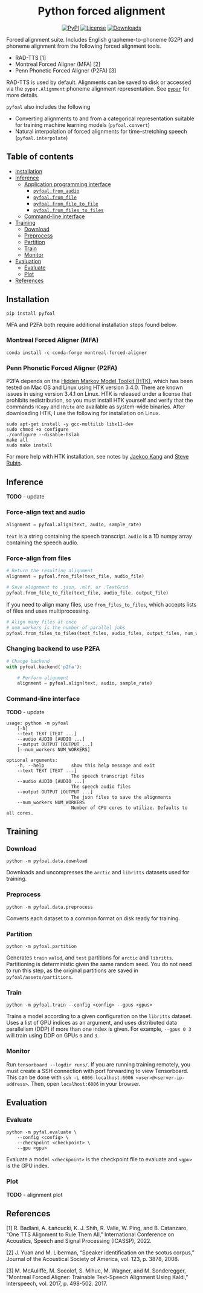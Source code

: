 <h1 align="center">Python forced alignment</h1>
<div align="center">

[![PyPI](https://img.shields.io/pypi/v/pyfoal.svg)](https://pypi.python.org/pypi/pyfoal)
[![License](https://img.shields.io/badge/License-MIT-blue.svg)](https://opensource.org/licenses/MIT)
[![Downloads](https://pepy.tech/badge/pyfoal)](https://pepy.tech/project/pyfoal)

</div>

Forced alignment suite. Includes English grapheme-to-phoneme (G2P) and
phoneme alignment from the following forced alignment tools.
 - RAD-TTS [1]
 - Montreal Forced Aligner (MFA) [2]
 - Penn Phonetic Forced Aligner (P2FA) [3]

RAD-TTS is used by default. Alignments can be saved to disk or accessed via the
`pypar.Alignment` phoneme alignment representation. See
[`pypar`](https://github.com/maxrmorrison/pypar) for more details.

`pyfoal` also includes the following
 - Converting alignments to and from a categorical representation
   suitable for training machine learning models (`pyfoal.convert`)
 - Natural interpolation of forced alignments for time-stretching speech
   (`pyfoal.interpolate`)


## Table of contents

- [Installation](#installation)
- [Inference](#inference)
    * [Application programming interface](#application-programming-interface)
        * [`pyfoal.from_audio`](#pyfoalfrom_audio)
        * [`pyfoal.from_file`](#pyfoalfrom_file)
        * [`pyfoal.from_file_to_file`](#pyfoalfrom_file_to_file)
        * [`pyfoal.from_files_to_files`](#pyfoalfrom_files_to_files)
    * [Command-line interface](#command-line-interface)
- [Training](#training)
    * [Download](#download)
    * [Preprocess](#preprocess)
    * [Partition](#partition)
    * [Train](#train)
    * [Monitor](#monitor)
- [Evaluation](#evaluation)
    * [Evaluate](#evaluate)
    * [Plot](#plot)
- [References](#references)


## Installation

`pip install pyfoal`

MFA and P2FA both require additional installation steps found below.


### Montreal Forced Aligner (MFA)

`conda install -c conda-forge montreal-forced-aligner`


### Penn Phonetic Forced Aligner (P2FA)

P2FA depends on the
[Hidden Markov Model Toolkit (HTK)](http://htk.eng.cam.ac.uk/), which has been
tested on Mac OS and Linux using HTK version 3.4.0. There are known issues in
using version 3.4.1 on Linux. HTK is released under a license that prohibits
redistribution, so you must install HTK yourself and verify that the commands
`HCopy` and `HVite` are available as system-wide binaries. After downloading
HTK, I use the following for installation on Linux.

```
sudo apt-get install -y gcc-multilib libx11-dev
sudo chmod +x configure
./configure --disable-hslab
make all
sudo make install
```

For more help with HTK installation, see notes by
[Jaekoo Kang](https://github.com/jaekookang/p2fa_py3#install-htk) and
[Steve Rubin](https://github.com/ucbvislab/p2fa-vislab#install-htk-34-note-341-will-not-work-get-htk-here).


## Inference

**TODO** - update

### Force-align text and audio

```python
alignment = pyfoal.align(text, audio, sample_rate)
```

`text` is a string containing the speech transcript.
`audio` is a 1D numpy array containing the speech audio.


### Force-align from files

```python
# Return the resulting alignment
alignment = pyfoal.from_file(text_file, audio_file)

# Save alignment to .json, .mlf, or .TextGrid
pyfoal.from_file_to_file(text_file, audio_file, output_file)
```

If you need to align many files, use `from_files_to_files`, which accepts
lists of files and uses multiprocessing.

```python
# Align many files at once
# num_workers is the number of parallel jobs
pyfoal.from_files_to_files(text_files, audio_files, output_files, num_workers)
```


### Changing backend to use P2FA

```python
# Change backend
with pyfoal.backend('p2fa'):

    # Perform alignment
    alignment = pyfoal.align(text, audio, sample_rate)
```


### Command-line interface

**TODO** - update

```
usage: python -m pyfoal
    [-h]
    --text TEXT [TEXT ...]
    --audio AUDIO [AUDIO ...]
    --output OUTPUT [OUTPUT ...]
    [--num_workers NUM_WORKERS]

optional arguments:
    -h, --help          show this help message and exit
    --text TEXT [TEXT ...]
                        The speech transcript files
    --audio AUDIO [AUDIO ...]
                        The speech audio files
    --output OUTPUT [OUTPUT ...]
                        The json files to save the alignments
    --num_workers NUM_WORKERS
                        Number of CPU cores to utilize. Defaults to all cores.
```


## Training

### Download

`python -m pyfoal.data.download`

Downloads and uncompresses the `arctic` and `libritts` datasets used for training.


### Preprocess

`python -m pyfoal.data.preprocess`

Converts each dataset to a common format on disk ready for training.


### Partition

`python -m pyfoal.partition`

Generates `train` `valid`, and `test` partitions for `arctic` and `libritts`.
Partitioning is deterministic given the same random seed. You do not need to
run this step, as the original partitions are saved in
`pyfoal/assets/partitions`.


### Train

`python -m pyfoal.train --config <config> --gpus <gpus>`

Trains a model according to a given configuration on the `libritts`
dataset. Uses a list of GPU indices as an argument, and uses distributed
data parallelism (DDP) if more than one index is given. For example,
`--gpus 0 3` will train using DDP on GPUs `0` and `3`.


### Monitor

Run `tensorboard --logdir runs/`. If you are running training remotely, you
must create a SSH connection with port forwarding to view Tensorboard.
This can be done with `ssh -L 6006:localhost:6006 <user>@<server-ip-address>`.
Then, open `localhost:6006` in your browser.


## Evaluation

### Evaluate

```
python -m pyfal.evaluate \
    --config <config> \
    --checkpoint <checkpoint> \
    --gpu <gpu>
```

Evaluate a model. `<checkpoint>` is the checkpoint file to evaluate and `<gpu>`
is the GPU index.

### Plot

**TODO** - alignment plot


## References

[1] R. Badlani, A. Łańcucki, K. J. Shih, R. Valle, W. Ping, and B.
Catanzaro, "One TTS Alignment to Rule Them All," International
Conference on Acoustics, Speech and Signal Processing (ICASSP), 2022.

[2] J. Yuan and M. Liberman, “Speaker identification on the scotus
corpus,” Journal of the Acoustical Society of America, vol. 123, p.
3878, 2008.

[3] M. McAuliffe, M. Socolof, S. Mihuc, M. Wagner, and M. Sonderegger,
"Montreal Forced Aligner: Trainable Text-Speech Alignment Using Kaldi,"
Interspeech, vol. 2017, p. 498-502. 2017.
